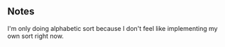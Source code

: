 ## Notes

I'm only doing alphabetic sort because I don't feel like implementing my own sort right now.
